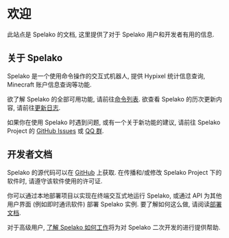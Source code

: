 # 欢迎 <!-- {docsify-ignore-all} -->
此站点是 Spelako 的文档, 这里提供了对于 Spelako 用户和开发者有用的信息.

## 关于 Spelako
Spelako 是一个使用命令操作的交互式机器人, 提供 Hypixel 统计信息查询, Minecraft 账户信息查询等功能.

欲了解 Spelako 的全部可用功能, 请前往[命令列表](help.md). 欲查看 Spelako 的历次更新内容, 请前往[更新日志](changelogs.md).

如果你在使用 Spelako 时遇到问题, 或有一个关于新功能的建议, 请前往 Spelako Project 的 [GitHub Issues](https://github.com/Spelako/Spelako/issues) 或 [QQ 群](https://jq.qq.com/?_wv=1027&k=u9ce15aa).

## 开发者文档
Spelako 的源代码可以在 [GitHub](https://github.com/Spelako) 上获取. 在传播和/或修改 Spelako Project 下的软件时, 请遵守该软件使用的许可证.

你可以通过本地部署项目以实现在终端交互式地运行 Spelako, 或通过 API 为其他用户界面 (例如即时通讯软件) 部署 Spelako 实例. 要了解如何这么做, 请阅读[部署文档](deploy.md).

对于高级用户, [了解 Spelako 如何工作](howspelakoworks.md)将为对 Spelako 二次开发的进行提供帮助.